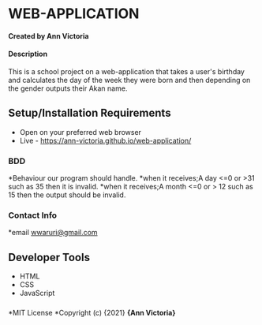 # WEB-APPLICATION
#### Created by Ann Victoria
#### Description
This is a school project on a web-application that takes a user's birthday and calculates the day of the week they were born and then depending on the gender outputs their Akan name.

## Setup/Installation Requirements
* Open on your preferred web browser
* Live - https://ann-victoria.github.io/web-application/
### BDD
*Behaviour our program should handle.
*when it receives;A day <=0 or >31 such as 35 then it is invalid.
*when it receives;A month <=0 or > 12 such as 15 then the output should be invalid.
### Contact Info
*email wwaruri@gmail.com
## Developer Tools
* HTML
* CSS
* JavaScript
###
*MIT License
*Copyright (c) {2021} **{Ann Victoria}**